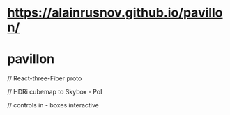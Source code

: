 https://alainrusnov.github.io/pavillon/
=======
# pavillon
// React-three-Fiber proto

// HDRi cubemap to Skybox - PoI

// controls in - boxes interactive

